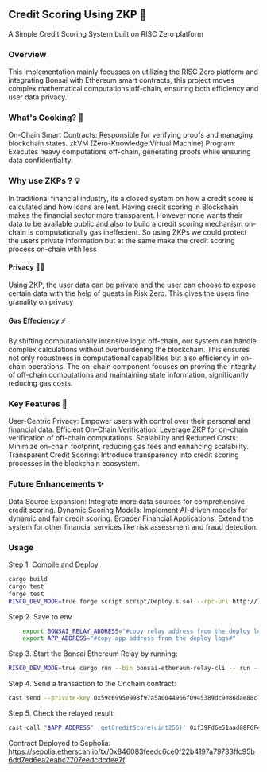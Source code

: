 ## Credit Scoring Using ZKP 🌟 

A Simple Credit Scoring System built on RISC Zero platform

### Overview 
This implementation mainly focusses on utilizing the RISC Zero platform and integrating Bonsai with Ethereum smart contracts, this project moves complex mathematical computations off-chain, ensuring both efficiency and user data privacy.

### What's Cooking? 🍳
On-Chain Smart Contracts: Responsible for verifying proofs and managing blockchain states.
zkVM (Zero-Knowledge Virtual Machine) Program: Executes heavy computations off-chain, generating proofs while ensuring data confidentiality.

### Why use ZKPs ? 💡
In traditional financial industry, its a closed system on how a credit score is calculated and how loans are lent. Having credit scoring in Blockchain makes the financial sector more transparent. However none wants their data to be available public and also to build a credit scoring mechanism on-chain is computationally gas ineffecient. So using ZKPs we could protect the users private information but at the same make the credit scoring process on-chain with less 

#### Privacy 🕵️‍♂️
Using ZKP, the user data can be private and the user can choose to expose certain data with the help of guests in Risk Zero. This gives the users fine granality on privacy

#### Gas Effeciency ⚡
By shifting computationally intensive logic off-chain, our system can handle complex calculations without overburdening the blockchain. This ensures not only robustness in computational capabilities but also efficiency in on-chain operations. The on-chain component focuses on proving the integrity of off-chain computations and maintaining state information, significantly reducing gas costs.

### Key Features 📌
User-Centric Privacy: Empower users with control over their personal and financial data.
Efficient On-Chain Verification: Leverage ZKP for on-chain verification of off-chain computations.
Scalability and Reduced Costs: Minimize on-chain footprint, reducing gas fees and enhancing scalability.
Transparent Credit Scoring: Introduce transparency into credit scoring processes in the blockchain ecosystem.

### Future Enhancements  ✨
Data Source Expansion: Integrate more data sources for comprehensive credit scoring.
Dynamic Scoring Models: Implement AI-driven models for dynamic and fair credit scoring.
Broader Financial Applications: Extend the system for other financial services like risk assessment and fraud detection.


### Usage 
Step 1. Compile and Deploy

```sh
cargo build
cargo test
forge test
RISC0_DEV_MODE=true forge script script/Deploy.s.sol --rpc-url http://localhost:8545 --broadcast
```

Step 2. Save to env 

```sh
    export BONSAI_RELAY_ADDRESS="#copy relay address from the deploy logs#"
    export APP_ADDRESS="#copy app address from the deploy logs#"
``` 

Step 3. Start the Bonsai Ethereum Relay by running:

```sh
RISC0_DEV_MODE=true cargo run --bin bonsai-ethereum-relay-cli -- run --relay-address "$BONSAI_RELAY_ADDRESS"
```

Step 4. Send a transaction to the Onchain contract:

```bash
cast send --private-key 0x59c6995e998f97a5a0044966f0945389dc9e86dae88c7a8412f4603b6b78690d --gas-limit 100000 "$APP_ADDRESS" 'calculateCreditScore(address)' 0xf39Fd6e51aad88F6F4ce6aB8827279cffFb92266
```

Step 5. Check the relayed result:

```bash
cast call "$APP_ADDRESS" 'getCreditScore(uint256)' 0xf39Fd6e51aad88F6F4ce6aB8827279cffFb92266
```

Contract Deployed to Sepholia: https://sepolia.etherscan.io/tx/0x846083feedc6ce0f22b4197a79733ffc95b6dd7ed6ea2eabc7707eedcdcdee7f 